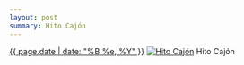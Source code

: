 ```yaml
---
layout: post
summary: Hito Cajón
---
```


<p>
  <time><a href="/133">{{ page.date | date: "%B %e, %Y" }}</a></time>
  <a href="/133"><img src="{{ site.assets_url }}/133-640.jpg" srcset="{{ site.assets_url }}/133-1280.jpg 1280w, {{ site.assets_url }}/133-960.jpg 960w, {{ site.assets_url }}/133-640.jpg 640w, {{ site.assets_url }}/133-320.jpg 320w" sizes="(min-width: 700px) 50vw, calc(100vw - 2rem)" alt="Hito Cajón" /></a>
  <span>Hito Cajón</span>
</p>
